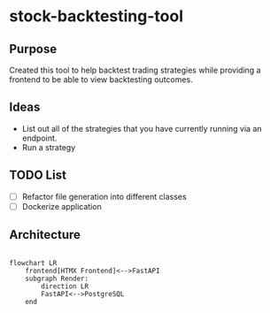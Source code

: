# stock-backtesting-tool

## Purpose

Created this tool to help backtest trading strategies while providing a frontend to be able to view backtesting outcomes.

## Ideas

- List out all of the strategies that you have currently running via an endpoint.
- Run a strategy

## TODO List

- [ ] Refactor file generation into different classes
- [ ] Dockerize application

## Architecture

```mermaid

flowchart LR
    frontend[HTMX Frontend]<-->FastAPI
    subgraph Render:
        direction LR
        FastAPI<-->PostgreSQL
    end
```
